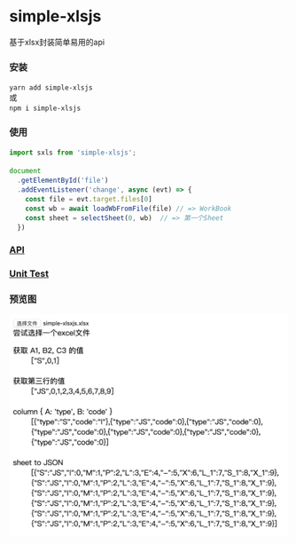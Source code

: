 # simple-xlsjs
基于xlsx封装简单易用的api

### 安装
`yarn add simple-xlsjs`  
或  
`npm i simple-xlsjs`

### 使用
```js
import sxls from 'simple-xlsjs';

document
  .getElementById('file')
  .addEventListener('change', async (evt) => {
    const file = evt.target.files[0]
    const wb = await loadWbFromFile(file) // => WorkBook
    const sheet = selectSheet(0, wb)  // => 第一个Sheet
  })
```

### [API](https://github.com/hughfenghen/simple-xlsjs/blob/master/lib/index.d.ts)  

### [Unit Test](https://github.com/hughfenghen/simple-xlsjs/blob/master/test/index.test.ts)

### 预览图
![preview](https://raw.githubusercontent.com/hughfenghen/simple-xlsjs/master/example/simple-xlsjs.png)
